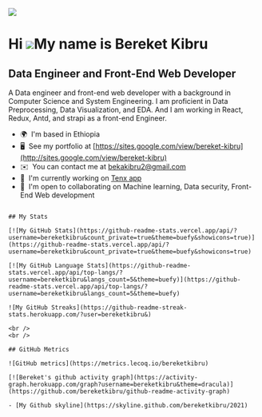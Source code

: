 ![](https://komarev.com/ghpvc/?username=bereketkibru)

Hi ![](https://user-images.githubusercontent.com/18350557/176309783-0785949b-9127-417c-8b55-ab5a4333674e.gif)My name is Bereket Kibru
=====================================================================================================================================

Data Engineer and Front-End Web Developer
-----------------------------------------

A Data engineer and front-end web developer with a background in Computer Science and System Engineering. I am proficient in Data Preprocessing, Data Visualization, and EDA. And I am working in React, Redux, Antd, and strapi as a front-end Engineer.

* 🌍  I'm based in Ethiopia
* 🖥️  See my portfolio at [https://sites.google.com/view/bereket-kibru](http://sites.google.com/view/bereket-kibru)
* ✉️  You can contact me at [bekakibru2@gmail.com](mailto:bekakibru2@gmail.com)
* 🚀  I'm currently working on [Tenx app](https://tenx.10academy.org)
* 🤝  I'm open to collaborating on Machine learning, Data security, Front-End Web development
 ```
 
 ## My Stats

[![My GitHub Stats](https://github-readme-stats.vercel.app/api/?username=bereketkibru&count_private=true&theme=buefy&showicons=true)](https://github-readme-stats.vercel.app/api/?username=bereketkibru&count_private=true&theme=buefy&showicons=true)

[![My GitHub Language Stats](https://github-readme-stats.vercel.app/api/top-langs/?username=bereketkibru&langs_count=5&theme=buefy)](https://github-readme-stats.vercel.app/api/top-langs/?username=bereketkibru&langs_count=5&theme=buefy)

![My GitHub Streaks](https://github-readme-streak-stats.herokuapp.com/?user=bereketkibru&)

<br />
<br />

## GitHub Metrics

![GitHub metrics](https://metrics.lecoq.io/bereketkibru)

[![Bereket's github activity graph](https://activity-graph.herokuapp.com/graph?username=bereketkibru&theme=dracula)](https://github.com/bereketkibru/github-readme-activity-graph)

- [My Github skyline](https://skyline.github.com/bereketkibru/2021)
